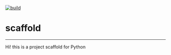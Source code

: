 [![build](https://github.com/shyamal-anadkat/scaffold/actions/workflows/main.yml/badge.svg)](https://github.com/shyamal-anadkat/scaffold/actions/workflows/main.yml)

# scaffold

---
Hi! this is a project scaffold for Python
